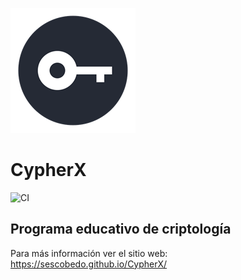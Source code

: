 ![CypherX](/CypherX.png "CypherX")
# CypherX

![CI](https://github.com/SEscobedo/Cypher/workflows/CI/badge.svg)

## Programa educativo de criptología

Para más información ver el sitio web: https://sescobedo.github.io/CypherX/
